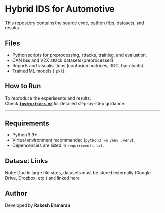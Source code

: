 # Hybrid IDS for Automotive

This repository contains the source code, python files, datasets, and results.

## Files
- Python scripts for preprocessing, attacks, training, and evaluation.  
- CAN bus and V2X attack datasets (preprocessed).  
- Reports and visualisations (confusion matrices, ROC, bar charts).  
- Trained ML models (`.pkl`).  

## How to Run
To reproduce the experiments and results:  
Check **[`instructions.md`](instructions.md)** for detailed step-by-step guidance.  

---

## Requirements
- Python 3.9+  
- Virtual environment recommended (`python3 -m venv .venv`).  
- Dependencies are listed in `requirements.txt`.

## Dataset Links

Note: Due to large file sizes, datasets must be stored externally (Google Drive, Dropbox, etc.) and linked here

## Author
Developed by **Rakesh Elamaran**  
